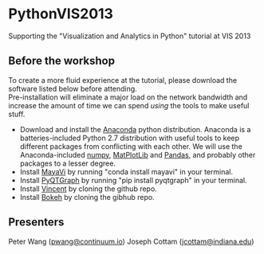 PythonVIS2013
=============

Supporting the "Visualization and Analytics in Python" tutorial at VIS 2013

Before the workshop
-------------
To create a more fluid experience at the tutorial, please download the software listed below before attending.  
Pre-installation will eliminate a major load on the network bandwidth and increase the amount of time we
can spend _using_ the tools to make useful stuff.

* Download and install the [Anaconda](https://store.continuum.io/cshop/anaconda/) python distribution.
Anaconda is a batteries-included Python 2.7 distribution with useful tools to keep different packages from
conflicting with each other.  We will use the Anaconda-included 
[numpy](http://http://www.numpy.org/), 
[MatPlotLib](http://matplotlib.org/)
and [Pandas](http://pandas.pydata.org/), and probably other packages to a lesser degree.
* Install [MayaVi](http://mayavi.sourceforge.net/) by running "conda install mayavi" in your terminal.  
* Install [PyQTGraph](http://www.pyqtgraph.org/) by running "pip install pyqtgraph" in your terminal.
* Install [Vincent](https://github.com/wrobstory/vincent) by cloning the github repo.
* Install [Bokeh](https://github.com/ContinuumIO/Bokeh) by cloning the gibhub repo.


Presenters
-------------
Peter Wang (pwang@continuum.io)
Joseph Cottam (jcottam@indiana.edu)

